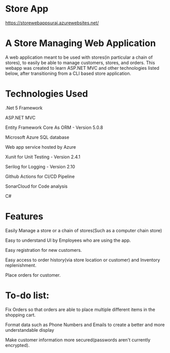# Store App
https://storewebappsuraj.azurewebsites.net/

# A Store Managing Web Application
A web application meant to be used with stores(in particular a chain of stores), to easily be able to manage customers, stores, and orders.
This webapp was created to learn ASP.NET MVC and other technologies listed below, after transitioning from a CLI based store application. 

# Technologies Used
.Net 5 Framework

ASP.NET MVC

Entity Framework Core As ORM - Version 5.0.8

Microsoft Azure SQL database

Web app service hosted by Azure

Xunit for Unit Testing - Version 2.4.1

Serilog for Logging - Version 2.10

Github Actions for CI/CD Pipeline

SonarCloud for Code analysis

C#

# Features


Easily Manage a store or a chain of stores(Such as a computer chain store)

Easy to understand UI by Employees who are using the app. 

Easy registration for new customers.

Easy access to order history(via store location or customer) and Inventory replenishment.

Place orders for customer.

# To-do list:
Fix Orders so that orders are able to place multiple different items in the shopping cart.

Format data such as Phone Numbers and Emails to create a better and more understandable display

Make customer information more secured(passwords aren't currently encrypted).

